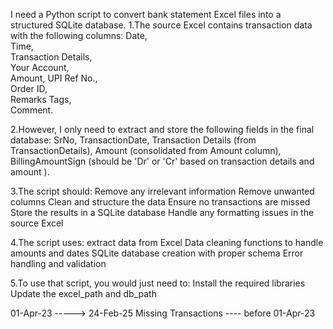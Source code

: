 I need a Python script to convert bank statement Excel files into a structured SQLite database. 
1.The source Excel contains transaction data with the following columns:
Date,	
Time,	
Transaction Details,	
Your Account,	
Amount,	
UPI Ref No.,	
Order ID,	
Remarks	Tags,	
Comment.


2.However, I only need to extract and store the following fields in the final database:
SrNo,
TransactionDate,
Transaction Details (from TransactionDetails),
Amount (consolidated from Amount column),
BillingAmountSign (should be 'Dr' or 'Cr' based on transaction details and amount ).

3.The script should:
Remove any irrelevant information
Remove unwanted columns
Clean and structure the data
Ensure no transactions are missed
Store the results in a SQLite database
Handle any formatting issues in the source Excel

4.The script uses:
extract data from Excel
Data cleaning functions to handle amounts and dates
SQLite database creation with proper schema
Error handling and validation

5.To use that script, you would just need to:
Install the required libraries
Update the excel_path and db_path 

01-Apr-23               ----->                24-Feb-25
Missing Transactions ----   before 01-Apr-23  